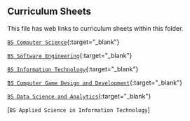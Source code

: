 ## Curriculum Sheets
This file has web links to curriculum sheets within this folder.

[`BS Computer Science`](https://www.kennesaw.edu/ccse/advising/resources/docs/curriculum-sheets/bscs-2023.pdf){:target="_blank"} <br>

[`BS Software Engineering`](https://www.kennesaw.edu/ccse/advising/resources/docs/curriculum-sheets/bsswe-2023.pdf){:target="_blank"} <br>

[`BS Information Technology`](https://www.kennesaw.edu/ccse/advising/resources/docs/curriculum-sheets/bsit-2023.pdf){:target="_blank"} <br>

[`BS Computer Game Design and Development`](https://www.kennesaw.edu/ccse/advising/resources/docs/curriculum-sheets/bscgdd-2022-2023.pdf){:target="_blank"} <br>

[`BS Data Science and Analytics`](https://www.kennesaw.edu/ccse/advising/resources/docs/curriculum-sheets/bsdsa-2023.pdf){:target="_blank"} <br>

[`BS Applied Science in Information Technology`]<a href="https://www.kennesaw.edu/ccse/advising/resources/docs/curriculum-sheets/basit-2023.pdf"></a>

<!-- (https://www.kennesaw.edu/ccse/advising/resources/docs/curriculum-sheets/basit-2023.pdf) -->
